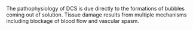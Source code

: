 The pathophysiology of DCS is due directly to the formations of bubbles coming out of solution. Tissue damage results from multiple mechanisms including blockage of blood flow and vascular spasm.